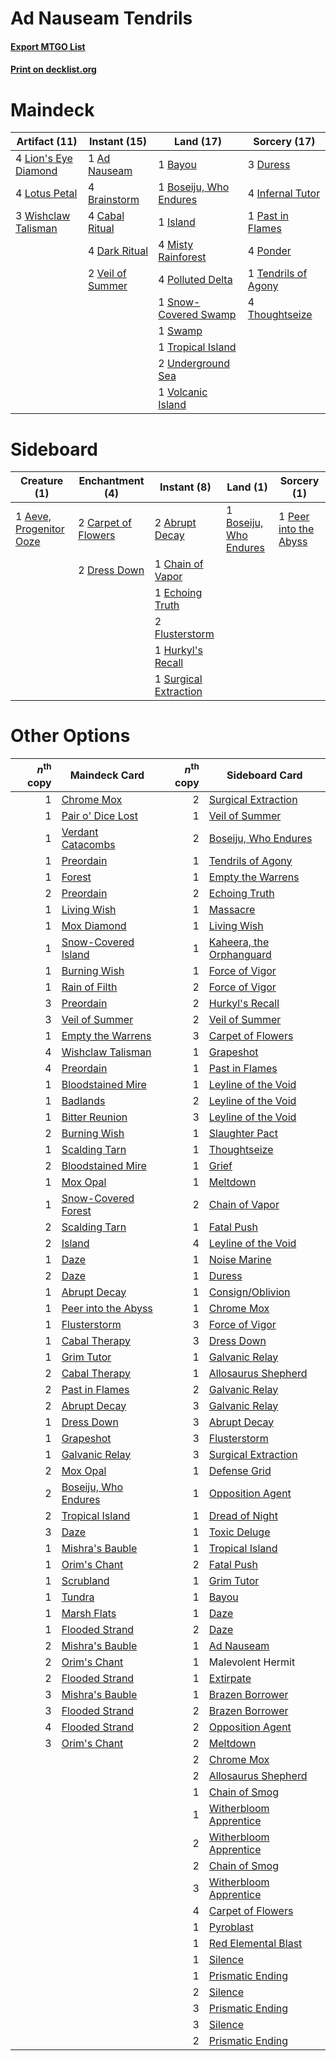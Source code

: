 # Ad Nauseam Tendrils

#### [Export MTGO List](../collection/Ad%20Nauseam%20Tendrils/Ad%20Nauseam%20Tendrils.txt)
#### [Print on decklist.org](http://decklist.org/?deckmain=1%09Ad%20Nauseam%0A1%09Bayou%0A1%09Boseiju,%20Who%20Endures%0A4%09Brainstorm%0A4%09Cabal%20Ritual%0A4%09Dark%20Ritual%0A3%09Duress%0A4%09Infernal%20Tutor%0A1%09Island%0A4%09Lion's%20Eye%20Diamond%0A4%09Lotus%20Petal%0A4%09Misty%20Rainforest%0A1%09Past%20in%20Flames%0A4%09Polluted%20Delta%0A4%09Ponder%0A1%09Snow-Covered%20Swamp%0A1%09Swamp%0A1%09Tendrils%20of%20Agony%0A4%09Thoughtseize%0A1%09Tropical%20Island%0A2%09Underground%20Sea%0A2%09Veil%20of%20Summer%0A1%09Volcanic%20Island%0A3%09Wishclaw%20Talisman&deckside=2%09Abrupt%20Decay%0A1%09Aeve,%20Progenitor%20Ooze%0A1%09Boseiju,%20Who%20Endures%0A2%09Carpet%20of%20Flowers%0A1%09Chain%20of%20Vapor%0A2%09Dress%20Down%0A1%09Echoing%20Truth%0A2%09Flusterstorm%0A1%09Hurkyl's%20Recall%0A1%09Peer%20into%20the%20Abyss%0A1%09Surgical%20Extraction)
# Maindeck

|                                        Artifact (11)                                         |                                       Instant (15)                                        |                                            Land (17)                                            |                                        Sorcery (17)                                         |
|----------------------------------------------------------------------------------------------|-------------------------------------------------------------------------------------------|-------------------------------------------------------------------------------------------------|---------------------------------------------------------------------------------------------|
|4 [Lion's Eye Diamond](http://gatherer.wizards.com/Pages/Card/Details.aspx?multiverseid=3255) |1 [Ad Nauseam](http://gatherer.wizards.com/Pages/Card/Details.aspx?multiverseid=174915)    |1 [Bayou](http://gatherer.wizards.com/Pages/Card/Details.aspx?multiverseid=879)                  |3 [Duress](http://gatherer.wizards.com/Pages/Card/Details.aspx?multiverseid=14557)           |
|4 [Lotus Petal](http://gatherer.wizards.com/Pages/Card/Details.aspx?multiverseid=420602)      |4 [Brainstorm](http://gatherer.wizards.com/Pages/Card/Details.aspx?multiverseid=3897)      |1 [Boseiju, Who Endures](http://gatherer.wizards.com/Pages/Card/Details.aspx?multiverseid=548579)|4 [Infernal Tutor](http://gatherer.wizards.com/Pages/Card/Details.aspx?multiverseid=107308)  |
|3 [Wishclaw Talisman](http://gatherer.wizards.com/Pages/Card/Details.aspx?multiverseid=473072)|4 [Cabal Ritual](http://gatherer.wizards.com/Pages/Card/Details.aspx?multiverseid=30564)   |1 [Island](http://gatherer.wizards.com/Pages/Card/Details.aspx?multiverseid=439857)              |1 [Past in Flames](http://gatherer.wizards.com/Pages/Card/Details.aspx?multiverseid=420748)  |
|                                                                                              |4 [Dark Ritual](http://gatherer.wizards.com/Pages/Card/Details.aspx?multiverseid=651)      |4 [Misty Rainforest](http://gatherer.wizards.com/Pages/Card/Details.aspx?multiverseid=405102)    |4 [Ponder](http://gatherer.wizards.com/Pages/Card/Details.aspx?multiverseid=451051)          |
|                                                                                              |2 [Veil of Summer](http://gatherer.wizards.com/Pages/Card/Details.aspx?multiverseid=466952)|4 [Polluted Delta](http://gatherer.wizards.com/Pages/Card/Details.aspx?multiverseid=405104)      |1 [Tendrils of Agony](http://gatherer.wizards.com/Pages/Card/Details.aspx?multiverseid=45842)|
|                                                                                              |                                                                                           |1 [Snow-Covered Swamp](http://gatherer.wizards.com/Pages/Card/Details.aspx?multiverseid=121256)  |4 [Thoughtseize](http://gatherer.wizards.com/Pages/Card/Details.aspx?multiverseid=438676)    |
|                                                                                              |                                                                                           |1 [Swamp](http://gatherer.wizards.com/Pages/Card/Details.aspx?multiverseid=439858)               |                                                                                             |
|                                                                                              |                                                                                           |1 [Tropical Island](http://gatherer.wizards.com/Pages/Card/Details.aspx?multiverseid=884)        |                                                                                             |
|                                                                                              |                                                                                           |2 [Underground Sea](http://gatherer.wizards.com/Pages/Card/Details.aspx?multiverseid=886)        |                                                                                             |
|                                                                                              |                                                                                           |1 [Volcanic Island](http://gatherer.wizards.com/Pages/Card/Details.aspx?multiverseid=887)        |                                                                                             |


# Sideboard

|                                           Creature (1)                                           |                                      Enchantment (4)                                       |                                          Instant (8)                                           |                                            Land (1)                                             |                                          Sorcery (1)                                           |
|--------------------------------------------------------------------------------------------------|--------------------------------------------------------------------------------------------|------------------------------------------------------------------------------------------------|-------------------------------------------------------------------------------------------------|------------------------------------------------------------------------------------------------|
|1 [Aeve, Progenitor Ooze](http://gatherer.wizards.com/Pages/Card/Details.aspx?multiverseid=522224)|2 [Carpet of Flowers](http://gatherer.wizards.com/Pages/Card/Details.aspx?multiverseid=5858)|2 [Abrupt Decay](http://gatherer.wizards.com/Pages/Card/Details.aspx?multiverseid=456061)       |1 [Boseiju, Who Endures](http://gatherer.wizards.com/Pages/Card/Details.aspx?multiverseid=548579)|1 [Peer into the Abyss](http://gatherer.wizards.com/Pages/Card/Details.aspx?multiverseid=485440)|
|                                                                                                  |2 [Dress Down](http://gatherer.wizards.com/Pages/Card/Details.aspx?multiverseid=522115)     |1 [Chain of Vapor](http://gatherer.wizards.com/Pages/Card/Details.aspx?multiverseid=420701)     |                                                                                                 |                                                                                                |
|                                                                                                  |                                                                                            |1 [Echoing Truth](http://gatherer.wizards.com/Pages/Card/Details.aspx?multiverseid=405212)      |                                                                                                 |                                                                                                |
|                                                                                                  |                                                                                            |2 [Flusterstorm](http://gatherer.wizards.com/Pages/Card/Details.aspx?multiverseid=228255)       |                                                                                                 |                                                                                                |
|                                                                                                  |                                                                                            |1 [Hurkyl's Recall](http://gatherer.wizards.com/Pages/Card/Details.aspx?multiverseid=135260)    |                                                                                                 |                                                                                                |
|                                                                                                  |                                                                                            |1 [Surgical Extraction](http://gatherer.wizards.com/Pages/Card/Details.aspx?multiverseid=397706)|                                                                                                 |                                                                                                |


# Other Options

|*n*<sup>th</sup> copy|                                         Maindeck Card                                         |*n*<sup>th</sup> copy|                                          Sideboard Card                                           |
|--------------------:|-----------------------------------------------------------------------------------------------|--------------------:|---------------------------------------------------------------------------------------------------|
|                    1|[Chrome Mox](http://gatherer.wizards.com/Pages/Card/Details.aspx?multiverseid=413761)          |                    2|[Surgical Extraction](http://gatherer.wizards.com/Pages/Card/Details.aspx?multiverseid=397706)     |
|                    1|[Pair o' Dice Lost](http://gatherer.wizards.com/Pages/Card/Details.aspx?multiverseid=580693)   |                    1|[Veil of Summer](http://gatherer.wizards.com/Pages/Card/Details.aspx?multiverseid=466952)          |
|                    1|[Verdant Catacombs](http://gatherer.wizards.com/Pages/Card/Details.aspx?multiverseid=405113)   |                    2|[Boseiju, Who Endures](http://gatherer.wizards.com/Pages/Card/Details.aspx?multiverseid=548579)    |
|                    1|[Preordain](http://gatherer.wizards.com/Pages/Card/Details.aspx?multiverseid=405347)           |                    1|[Tendrils of Agony](http://gatherer.wizards.com/Pages/Card/Details.aspx?multiverseid=45842)        |
|                    1|[Forest](http://gatherer.wizards.com/Pages/Card/Details.aspx?multiverseid=439860)              |                    1|[Empty the Warrens](http://gatherer.wizards.com/Pages/Card/Details.aspx?multiverseid=426587)       |
|                    2|[Preordain](http://gatherer.wizards.com/Pages/Card/Details.aspx?multiverseid=405347)           |                    2|[Echoing Truth](http://gatherer.wizards.com/Pages/Card/Details.aspx?multiverseid=405212)           |
|                    1|[Living Wish](http://gatherer.wizards.com/Pages/Card/Details.aspx?multiverseid=442168)         |                    1|[Massacre](http://gatherer.wizards.com/Pages/Card/Details.aspx?multiverseid=21324)                 |
|                    1|[Mox Diamond](http://gatherer.wizards.com/Pages/Card/Details.aspx?multiverseid=5193)           |                    1|[Living Wish](http://gatherer.wizards.com/Pages/Card/Details.aspx?multiverseid=442168)             |
|                    1|[Snow-Covered Island](http://gatherer.wizards.com/Pages/Card/Details.aspx?multiverseid=121130) |                    1|[Kaheera, the Orphanguard](http://gatherer.wizards.com/Pages/Card/Details.aspx?multiverseid=479744)|
|                    1|[Burning Wish](http://gatherer.wizards.com/Pages/Card/Details.aspx?multiverseid=416909)        |                    1|[Force of Vigor](http://gatherer.wizards.com/Pages/Card/Details.aspx?multiverseid=464113)          |
|                    1|[Rain of Filth](http://gatherer.wizards.com/Pages/Card/Details.aspx?multiverseid=5831)         |                    2|[Force of Vigor](http://gatherer.wizards.com/Pages/Card/Details.aspx?multiverseid=464113)          |
|                    3|[Preordain](http://gatherer.wizards.com/Pages/Card/Details.aspx?multiverseid=405347)           |                    2|[Hurkyl's Recall](http://gatherer.wizards.com/Pages/Card/Details.aspx?multiverseid=135260)         |
|                    3|[Veil of Summer](http://gatherer.wizards.com/Pages/Card/Details.aspx?multiverseid=466952)      |                    2|[Veil of Summer](http://gatherer.wizards.com/Pages/Card/Details.aspx?multiverseid=466952)          |
|                    1|[Empty the Warrens](http://gatherer.wizards.com/Pages/Card/Details.aspx?multiverseid=426587)   |                    3|[Carpet of Flowers](http://gatherer.wizards.com/Pages/Card/Details.aspx?multiverseid=5858)         |
|                    4|[Wishclaw Talisman](http://gatherer.wizards.com/Pages/Card/Details.aspx?multiverseid=473072)   |                    1|[Grapeshot](http://gatherer.wizards.com/Pages/Card/Details.aspx?multiverseid=426588)               |
|                    4|[Preordain](http://gatherer.wizards.com/Pages/Card/Details.aspx?multiverseid=405347)           |                    1|[Past in Flames](http://gatherer.wizards.com/Pages/Card/Details.aspx?multiverseid=420748)          |
|                    1|[Bloodstained Mire](http://gatherer.wizards.com/Pages/Card/Details.aspx?multiverseid=405094)   |                    1|[Leyline of the Void](http://gatherer.wizards.com/Pages/Card/Details.aspx?multiverseid=107682)     |
|                    1|[Badlands](http://gatherer.wizards.com/Pages/Card/Details.aspx?multiverseid=878)               |                    2|[Leyline of the Void](http://gatherer.wizards.com/Pages/Card/Details.aspx?multiverseid=107682)     |
|                    1|[Bitter Reunion](http://gatherer.wizards.com/Pages/Card/Details.aspx?multiverseid=583712)      |                    3|[Leyline of the Void](http://gatherer.wizards.com/Pages/Card/Details.aspx?multiverseid=107682)     |
|                    2|[Burning Wish](http://gatherer.wizards.com/Pages/Card/Details.aspx?multiverseid=416909)        |                    1|[Slaughter Pact](http://gatherer.wizards.com/Pages/Card/Details.aspx?multiverseid=130704)          |
|                    1|[Scalding Tarn](http://gatherer.wizards.com/Pages/Card/Details.aspx?multiverseid=405107)       |                    1|[Thoughtseize](http://gatherer.wizards.com/Pages/Card/Details.aspx?multiverseid=438676)            |
|                    2|[Bloodstained Mire](http://gatherer.wizards.com/Pages/Card/Details.aspx?multiverseid=405094)   |                    1|[Grief](http://gatherer.wizards.com/Pages/Card/Details.aspx?multiverseid=522163)                   |
|                    1|[Mox Opal](http://gatherer.wizards.com/Pages/Card/Details.aspx?multiverseid=397719)            |                    1|[Meltdown](http://gatherer.wizards.com/Pages/Card/Details.aspx?multiverseid=10466)                 |
|                    1|[Snow-Covered Forest](http://gatherer.wizards.com/Pages/Card/Details.aspx?multiverseid=121192) |                    2|[Chain of Vapor](http://gatherer.wizards.com/Pages/Card/Details.aspx?multiverseid=420701)          |
|                    2|[Scalding Tarn](http://gatherer.wizards.com/Pages/Card/Details.aspx?multiverseid=405107)       |                    1|[Fatal Push](http://gatherer.wizards.com/Pages/Card/Details.aspx?multiverseid=423724)              |
|                    2|[Island](http://gatherer.wizards.com/Pages/Card/Details.aspx?multiverseid=439857)              |                    4|[Leyline of the Void](http://gatherer.wizards.com/Pages/Card/Details.aspx?multiverseid=107682)     |
|                    1|[Daze](http://gatherer.wizards.com/Pages/Card/Details.aspx?multiverseid=189255)                |                    1|[Noise Marine](http://gatherer.wizards.com/Pages/Card/Details.aspx?multiverseid=580904)            |
|                    2|[Daze](http://gatherer.wizards.com/Pages/Card/Details.aspx?multiverseid=189255)                |                    1|[Duress](http://gatherer.wizards.com/Pages/Card/Details.aspx?multiverseid=14557)                   |
|                    1|[Abrupt Decay](http://gatherer.wizards.com/Pages/Card/Details.aspx?multiverseid=456061)        |                    1|[Consign/Oblivion](http://gatherer.wizards.com/Pages/Card/Details.aspx?multiverseid=430838)        |
|                    1|[Peer into the Abyss](http://gatherer.wizards.com/Pages/Card/Details.aspx?multiverseid=485440) |                    1|[Chrome Mox](http://gatherer.wizards.com/Pages/Card/Details.aspx?multiverseid=413761)              |
|                    1|[Flusterstorm](http://gatherer.wizards.com/Pages/Card/Details.aspx?multiverseid=228255)        |                    3|[Force of Vigor](http://gatherer.wizards.com/Pages/Card/Details.aspx?multiverseid=464113)          |
|                    1|[Cabal Therapy](http://gatherer.wizards.com/Pages/Card/Details.aspx?multiverseid=413625)       |                    3|[Dress Down](http://gatherer.wizards.com/Pages/Card/Details.aspx?multiverseid=522115)              |
|                    1|[Grim Tutor](http://gatherer.wizards.com/Pages/Card/Details.aspx?multiverseid=201409)          |                    1|[Galvanic Relay](http://gatherer.wizards.com/Pages/Card/Details.aspx?multiverseid=522203)          |
|                    2|[Cabal Therapy](http://gatherer.wizards.com/Pages/Card/Details.aspx?multiverseid=413625)       |                    1|[Allosaurus Shepherd](http://gatherer.wizards.com/Pages/Card/Details.aspx?multiverseid=489195)     |
|                    2|[Past in Flames](http://gatherer.wizards.com/Pages/Card/Details.aspx?multiverseid=420748)      |                    2|[Galvanic Relay](http://gatherer.wizards.com/Pages/Card/Details.aspx?multiverseid=522203)          |
|                    2|[Abrupt Decay](http://gatherer.wizards.com/Pages/Card/Details.aspx?multiverseid=456061)        |                    3|[Galvanic Relay](http://gatherer.wizards.com/Pages/Card/Details.aspx?multiverseid=522203)          |
|                    1|[Dress Down](http://gatherer.wizards.com/Pages/Card/Details.aspx?multiverseid=522115)          |                    3|[Abrupt Decay](http://gatherer.wizards.com/Pages/Card/Details.aspx?multiverseid=456061)            |
|                    1|[Grapeshot](http://gatherer.wizards.com/Pages/Card/Details.aspx?multiverseid=426588)           |                    3|[Flusterstorm](http://gatherer.wizards.com/Pages/Card/Details.aspx?multiverseid=228255)            |
|                    1|[Galvanic Relay](http://gatherer.wizards.com/Pages/Card/Details.aspx?multiverseid=522203)      |                    3|[Surgical Extraction](http://gatherer.wizards.com/Pages/Card/Details.aspx?multiverseid=397706)     |
|                    2|[Mox Opal](http://gatherer.wizards.com/Pages/Card/Details.aspx?multiverseid=397719)            |                    1|[Defense Grid](http://gatherer.wizards.com/Pages/Card/Details.aspx?multiverseid=45481)             |
|                    2|[Boseiju, Who Endures](http://gatherer.wizards.com/Pages/Card/Details.aspx?multiverseid=548579)|                    1|[Opposition Agent](http://gatherer.wizards.com/Pages/Card/Details.aspx?multiverseid=497661)        |
|                    2|[Tropical Island](http://gatherer.wizards.com/Pages/Card/Details.aspx?multiverseid=884)        |                    1|[Dread of Night](http://gatherer.wizards.com/Pages/Card/Details.aspx?multiverseid=14580)           |
|                    3|[Daze](http://gatherer.wizards.com/Pages/Card/Details.aspx?multiverseid=189255)                |                    1|[Toxic Deluge](http://gatherer.wizards.com/Pages/Card/Details.aspx?multiverseid=376559)            |
|                    1|[Mishra's Bauble](http://gatherer.wizards.com/Pages/Card/Details.aspx?multiverseid=122122)     |                    1|[Tropical Island](http://gatherer.wizards.com/Pages/Card/Details.aspx?multiverseid=884)            |
|                    1|[Orim's Chant](http://gatherer.wizards.com/Pages/Card/Details.aspx?multiverseid=26852)         |                    2|[Fatal Push](http://gatherer.wizards.com/Pages/Card/Details.aspx?multiverseid=423724)              |
|                    1|[Scrubland](http://gatherer.wizards.com/Pages/Card/Details.aspx?multiverseid=882)              |                    1|[Grim Tutor](http://gatherer.wizards.com/Pages/Card/Details.aspx?multiverseid=201409)              |
|                    1|[Tundra](http://gatherer.wizards.com/Pages/Card/Details.aspx?multiverseid=885)                 |                    1|[Bayou](http://gatherer.wizards.com/Pages/Card/Details.aspx?multiverseid=879)                      |
|                    1|[Marsh Flats](http://gatherer.wizards.com/Pages/Card/Details.aspx?multiverseid=405101)         |                    1|[Daze](http://gatherer.wizards.com/Pages/Card/Details.aspx?multiverseid=189255)                    |
|                    1|[Flooded Strand](http://gatherer.wizards.com/Pages/Card/Details.aspx?multiverseid=405098)      |                    2|[Daze](http://gatherer.wizards.com/Pages/Card/Details.aspx?multiverseid=189255)                    |
|                    2|[Mishra's Bauble](http://gatherer.wizards.com/Pages/Card/Details.aspx?multiverseid=122122)     |                    1|[Ad Nauseam](http://gatherer.wizards.com/Pages/Card/Details.aspx?multiverseid=174915)              |
|                    2|[Orim's Chant](http://gatherer.wizards.com/Pages/Card/Details.aspx?multiverseid=26852)         |                    1|Malevolent Hermit                                                                                  |
|                    2|[Flooded Strand](http://gatherer.wizards.com/Pages/Card/Details.aspx?multiverseid=405098)      |                    1|[Extirpate](http://gatherer.wizards.com/Pages/Card/Details.aspx?multiverseid=370384)               |
|                    3|[Mishra's Bauble](http://gatherer.wizards.com/Pages/Card/Details.aspx?multiverseid=122122)     |                    1|[Brazen Borrower](http://gatherer.wizards.com/Pages/Card/Details.aspx?multiverseid=473001)         |
|                    3|[Flooded Strand](http://gatherer.wizards.com/Pages/Card/Details.aspx?multiverseid=405098)      |                    2|[Brazen Borrower](http://gatherer.wizards.com/Pages/Card/Details.aspx?multiverseid=473001)         |
|                    4|[Flooded Strand](http://gatherer.wizards.com/Pages/Card/Details.aspx?multiverseid=405098)      |                    2|[Opposition Agent](http://gatherer.wizards.com/Pages/Card/Details.aspx?multiverseid=497661)        |
|                    3|[Orim's Chant](http://gatherer.wizards.com/Pages/Card/Details.aspx?multiverseid=26852)         |                    2|[Meltdown](http://gatherer.wizards.com/Pages/Card/Details.aspx?multiverseid=10466)                 |
|                     |                                                                                               |                    2|[Chrome Mox](http://gatherer.wizards.com/Pages/Card/Details.aspx?multiverseid=413761)              |
|                     |                                                                                               |                    2|[Allosaurus Shepherd](http://gatherer.wizards.com/Pages/Card/Details.aspx?multiverseid=489195)     |
|                     |                                                                                               |                    1|[Chain of Smog](http://gatherer.wizards.com/Pages/Card/Details.aspx?multiverseid=12448)            |
|                     |                                                                                               |                    1|[Witherbloom Apprentice](http://gatherer.wizards.com/Pages/Card/Details.aspx?multiverseid=513739)  |
|                     |                                                                                               |                    2|[Witherbloom Apprentice](http://gatherer.wizards.com/Pages/Card/Details.aspx?multiverseid=513739)  |
|                     |                                                                                               |                    2|[Chain of Smog](http://gatherer.wizards.com/Pages/Card/Details.aspx?multiverseid=12448)            |
|                     |                                                                                               |                    3|[Witherbloom Apprentice](http://gatherer.wizards.com/Pages/Card/Details.aspx?multiverseid=513739)  |
|                     |                                                                                               |                    4|[Carpet of Flowers](http://gatherer.wizards.com/Pages/Card/Details.aspx?multiverseid=5858)         |
|                     |                                                                                               |                    1|[Pyroblast](http://gatherer.wizards.com/Pages/Card/Details.aspx?multiverseid=4083)                 |
|                     |                                                                                               |                    1|[Red Elemental Blast](http://gatherer.wizards.com/Pages/Card/Details.aspx?multiverseid=814)        |
|                     |                                                                                               |                    1|[Silence](http://gatherer.wizards.com/Pages/Card/Details.aspx?multiverseid=191083)                 |
|                     |                                                                                               |                    1|[Prismatic Ending](http://gatherer.wizards.com/Pages/Card/Details.aspx?multiverseid=522101)        |
|                     |                                                                                               |                    2|[Silence](http://gatherer.wizards.com/Pages/Card/Details.aspx?multiverseid=191083)                 |
|                     |                                                                                               |                    3|[Prismatic Ending](http://gatherer.wizards.com/Pages/Card/Details.aspx?multiverseid=522101)        |
|                     |                                                                                               |                    3|[Silence](http://gatherer.wizards.com/Pages/Card/Details.aspx?multiverseid=191083)                 |
|                     |                                                                                               |                    2|[Prismatic Ending](http://gatherer.wizards.com/Pages/Card/Details.aspx?multiverseid=522101)        |

